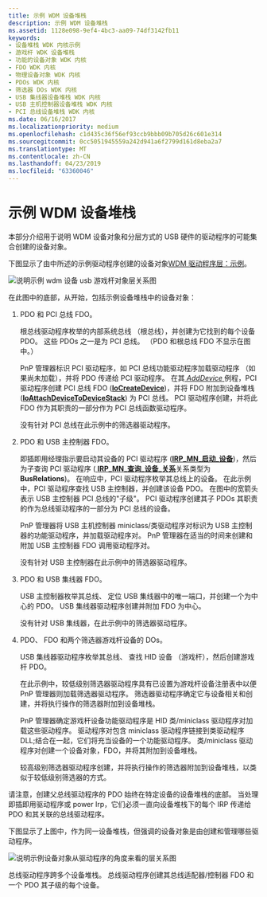 ```yaml
---
title: 示例 WDM 设备堆栈
description: 示例 WDM 设备堆栈
ms.assetid: 1128e098-9ef4-4bc3-aa09-74df3142fb11
keywords:
- 设备堆栈 WDK 内核示例
- 游戏杆 WDK 设备堆栈
- 功能的设备对象 WDK 内核
- FDO WDK 内核
- 物理设备对象 WDK 内核
- PDOs WDK 内核
- 筛选器 DOs WDK 内核
- USB 集线器设备堆栈 WDK 内核
- USB 主机控制器设备堆栈 WDK 内核
- PCI 总线设备堆栈 WDK 内核
ms.date: 06/16/2017
ms.localizationpriority: medium
ms.openlocfilehash: c1d435c36f56ef93ccb9bbb09b705d26c601e314
ms.sourcegitcommit: 0cc5051945559a242d941a6f2799d161d8eba2a7
ms.translationtype: MT
ms.contentlocale: zh-CN
ms.lasthandoff: 04/23/2019
ms.locfileid: "63360046"
---
```

# <a name="example-wdm-device-stack"></a>示例 WDM 设备堆栈





本部分介绍用于说明 WDM 设备对象和分层方式的 USB 硬件的驱动程序的可能集合创建的设备对象。

下图显示了由中所述的示例驱动程序创建的设备对象[WDM 驱动程序层：示例](wdm-driver-layers---an-example.md)。

![说明示例 wdm 设备 usb 游戏杆对象层关系图](images/joydobj.png)

在此图中的底部，从开始，包括示例设备堆栈中的设备对象：

1.  PDO 和 PCI 总线 FDO。

    根总线驱动程序枚举的内部系统总线 （根总线），并创建为它找到的每个设备 PDO。 这些 PDOs 之一是为 PCI 总线。 （PDO 和根总线 FDO 不显示在图中。）

    PnP 管理器标识 PCI 驱动程序，如 PCI 总线功能驱动程序加载驱动程序 （如果尚未加载），并将 PDO 传递给 PCI 驱动程序。 在其[ *AddDevice* ](https://msdn.microsoft.com/library/windows/hardware/ff540521)例程，PCI 驱动程序创建 PCI 总线 FDO ([**IoCreateDevice**](https://msdn.microsoft.com/library/windows/hardware/ff548397))，并将 FDO 附加到设备堆栈 ([**IoAttachDeviceToDeviceStack**](https://msdn.microsoft.com/library/windows/hardware/ff548300)) 为 PCI 总线。 PCI 驱动程序创建，并将此 FDO 作为其职责的一部分作为 PCI 总线函数驱动程序。

    没有针对 PCI 总线在此示例中的筛选器驱动程序。

2.  PDO 和 USB 主控制器 FDO。

    即插即用经理指示要启动其设备的 PCI 驱动程序 ([**IRP\_MN\_启动\_设备**](https://msdn.microsoft.com/library/windows/hardware/ff551749))，然后为子查询 PCI 驱动程序 ([ **IRP\_MN\_查询\_设备\_关系**](https://msdn.microsoft.com/library/windows/hardware/ff551670)关系类型为**BusRelations**)。 在响应中，PCI 驱动程序枚举其总线上的设备。 在此示例中，PCI 驱动程序查找 USB 主控制器，并创建该设备 PDO。 在图中的宽箭头表示 USB 主控制器 PCI 总线的"子级"。 PCI 驱动程序创建其子 PDOs 其职责的作为总线驱动程序的一部分为 PCI 总线的设备。

    PnP 管理器将 USB 主机控制器 miniclass/类驱动程序对标识为 USB 主控制器的功能驱动程序，并加载驱动程序对。 PnP 管理器在适当的时间来创建和附加 USB 主控制器 FDO 调用驱动程序对。

    没有针对 USB 主控制器在此示例中的筛选器驱动程序。

3.  PDO 和 USB 集线器 FDO。

    USB 主控制器枚举其总线、 定位 USB 集线器中的唯一端口，并创建一个为中心的 PDO。 USB 集线器驱动程序创建并附加 FDO 为中心。

    没有针对 USB 集线器，在此示例中的筛选器驱动程序。

4.  PDO、 FDO 和两个筛选器游戏杆设备的 DOs。

    USB 集线器驱动程序枚举其总线、 查找 HID 设备 （游戏杆），然后创建游戏杆 PDO。

    在此示例中，较低级别筛选器驱动程序具有已设置为游戏杆设备注册表中以便 PnP 管理器则加载筛选器驱动程序。 筛选器驱动程序确定它与设备相关和创建，并将执行操作的筛选器附加到设备堆栈。

    PnP 管理器确定游戏杆设备功能驱动程序是 HID 类/miniclass 驱动程序对加载这些驱动程序。 驱动程序对包含 miniclass 驱动程序链接到类驱动程序 DLL;结合在一起，它们将充当设备的一个功能驱动程序。 类/miniclass 驱动程序对创建一个设备对象，FDO，并将其附加到设备堆栈。

    较高级别筛选器驱动程序创建，并将执行操作的筛选器附加到设备堆栈，以类似于较低级别筛选器的方式。

请注意，创建父总线驱动程序的 PDO 始终在特定设备的设备堆栈的底部。 当处理即插即用驱动程序或 power Irp，它们必须一直向设备堆栈下的每个 IRP 传递给 PDO 和其关联的总线驱动程序。

下图显示了上图中，作为同一设备堆栈，但强调的设备对象是由创建和管理哪些驱动程序。

![说明示例设备对象从驱动程序的角度来看的层关系图](images/joydobj2.png)

总线驱动程序跨多个设备堆栈。 总线驱动程序创建其总线适配器/控制器 FDO 和一个 PDO 其子级的每个设备。

 

 




